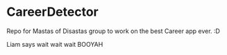 # CareerDetector
Repo for Mastas of Disastas group to work on the best Career app ever. :D

Liam says wait wait wait
BOOYAH
